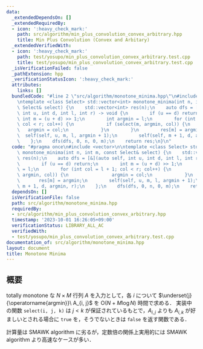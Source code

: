 ```yaml
---
data:
  _extendedDependsOn: []
  _extendedRequiredBy:
  - icon: ':heavy_check_mark:'
    path: src/algorithm/min_plus_convolution_convex_arbitrary.hpp
    title: Min Plus Convolution (Convex and Arbitary)
  _extendedVerifiedWith:
  - icon: ':heavy_check_mark:'
    path: test/yosupo/min_plus_convolution_convex_arbitrary.test.cpp
    title: test/yosupo/min_plus_convolution_convex_arbitrary.test.cpp
  _isVerificationFailed: false
  _pathExtension: hpp
  _verificationStatusIcon: ':heavy_check_mark:'
  attributes:
    links: []
  bundledCode: "#line 2 \"src/algorithm/monotone_minima.hpp\"\n#include <vector>\n\
    \ntemplate <class Select> std::vector<int> monotone_minima(int n, int m, const\
    \ Select& select) {\n    std::vector<int> res(n);\n    auto dfs = [&](auto self,\
    \ int u, int d, int l, int r) -> void {\n        if (u == d) return;\n       \
    \ int m = (u + d) >> 1;\n        int argmin = l;\n        for (int col = l + 1;\
    \ col < r; col++) {\n            if (select(m, argmin, col)) {\n             \
    \   argmin = col;\n            }\n        }\n        res[m] = argmin;\n      \
    \  self(self, u, m, l, argmin + 1);\n        self(self, m + 1, d, argmin, r);\n\
    \    };\n    dfs(dfs, 0, n, 0, m);\n    return res;\n}\n"
  code: "#pragma once\n#include <vector>\n\ntemplate <class Select> std::vector<int>\
    \ monotone_minima(int n, int m, const Select& select) {\n    std::vector<int>\
    \ res(n);\n    auto dfs = [&](auto self, int u, int d, int l, int r) -> void {\n\
    \        if (u == d) return;\n        int m = (u + d) >> 1;\n        int argmin\
    \ = l;\n        for (int col = l + 1; col < r; col++) {\n            if (select(m,\
    \ argmin, col)) {\n                argmin = col;\n            }\n        }\n \
    \       res[m] = argmin;\n        self(self, u, m, l, argmin + 1);\n        self(self,\
    \ m + 1, d, argmin, r);\n    };\n    dfs(dfs, 0, n, 0, m);\n    return res;\n}"
  dependsOn: []
  isVerificationFile: false
  path: src/algorithm/monotone_minima.hpp
  requiredBy:
  - src/algorithm/min_plus_convolution_convex_arbitrary.hpp
  timestamp: '2023-10-01 16:26:05+09:00'
  verificationStatus: LIBRARY_ALL_AC
  verifiedWith:
  - test/yosupo/min_plus_convolution_convex_arbitrary.test.cpp
documentation_of: src/algorithm/monotone_minima.hpp
layout: document
title: Monotone Minima
---
```


## 概要
totally monotone な $N \times M$ 行列 $A$ を入力として，各 $i$ について $\underset{j}{\operatorname{argmin}}\ A_{i, j}$ を $\mathrm{O}(N + M \log N)$ 時間で求める．
実装中の関数 `select(i, j, k)` は $j < k$ が保証されているもとで，$A_{i, j}$ よりも $A_{i, k}$ が好ましいとされる場合に `true` を，そうでないときは `false` を返す関数である．

計算量は SMAWK algorithm に劣るが，定数倍の関係上実用的には SMAWK algorithm より高速なケースが多い．